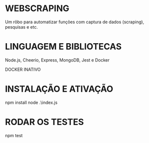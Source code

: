 # WEBSCRAPING
Um rôbo para automatizar funções com captura de dados (scraping), pesquisas e etc.

# LINGUAGEM E BIBLIOTECAS
Node.js, Cheerio, Express, MongoDB, Jest e Docker

DOCKER INATIVO

# INSTALAÇÃO E ATIVAÇÃO
npm install
node .\index.js

# RODAR OS TESTES
npm test


